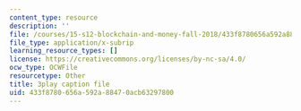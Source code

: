 ```yaml
---
content_type: resource
description: ''
file: /courses/15-s12-blockchain-and-money-fall-2018/433f8780656a592a88470acb63297800_eGNSuTBc60.vtt
file_type: application/x-subrip
learning_resource_types: []
license: https://creativecommons.org/licenses/by-nc-sa/4.0/
ocw_type: OCWFile
resourcetype: Other
title: 3play caption file
uid: 433f8780-656a-592a-8847-0acb63297800
---
```

